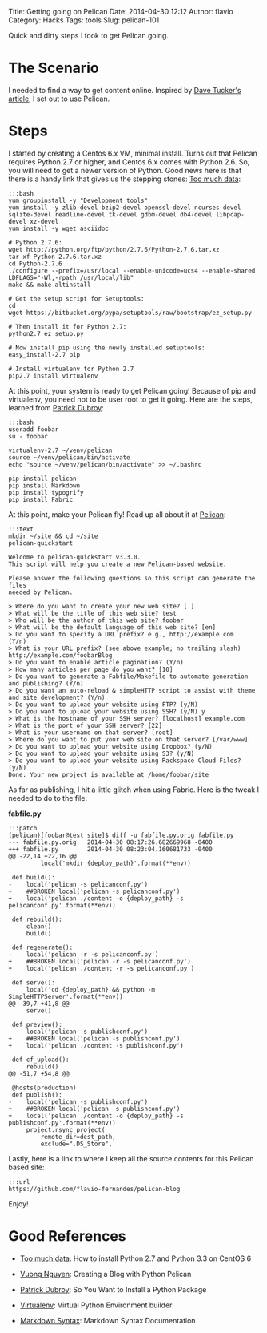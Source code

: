 Title: Getting going on Pelican
Date: 2014-04-30 12:12
Author: flavio
Category: Hacks
Tags: tools
Slug: pelican-101

Quick and dirty steps I took to get Pelican going.

<!--more-->

# The Scenario

I needed to find a way to get content online. Inspired by [Dave Tucker's article][], I set out to use Pelican.

# Steps

I started by creating a Centos 6.x VM, minimal install. Turns out that Pelican requires Python 2.7 or higher, and Centos 6.x comes with
Python 2.6. So, you will need to get a newer version of Python. Good news here is that there is a handy link that gives us the stepping
stones: [Too much data][]:

    :::bash
    yum groupinstall -y "Development tools"
    yum install -y zlib-devel bzip2-devel openssl-devel ncurses-devel sqlite-devel readline-devel tk-devel gdbm-devel db4-devel libpcap-devel xz-devel
    yum install -y wget asciidoc

    # Python 2.7.6:
    wget http://python.org/ftp/python/2.7.6/Python-2.7.6.tar.xz
    tar xf Python-2.7.6.tar.xz
    cd Python-2.7.6
    ./configure --prefix=/usr/local --enable-unicode=ucs4 --enable-shared LDFLAGS="-Wl,-rpath /usr/local/lib"
    make && make altinstall

    # Get the setup script for Setuptools:
    cd
    wget https://bitbucket.org/pypa/setuptools/raw/bootstrap/ez_setup.py
 
    # Then install it for Python 2.7:
    python2.7 ez_setup.py

    # Now install pip using the newly installed setuptools:
    easy_install-2.7 pip

    # Install virtualenv for Python 2.7
    pip2.7 install virtualenv 

At this point, your system is ready to get Pelican going! Because of pip and virtualenv, you need not to be user root to
get it going. Here are the steps, learned from [Patrick Dubroy][]:

    :::bash
    useradd foobar
    su - foobar

    virtualenv-2.7 ~/venv/pelican
    source ~/venv/pelican/bin/activate
    echo "source ~/venv/pelican/bin/activate" >> ~/.bashrc

    pip install pelican
    pip install Markdown
    pip install typogrify
    pip install Fabric

At this point, make your Pelican fly! Read up all about it at [Pelican][]:

    :::text
    mkdir ~/site && cd ~/site
    pelican-quickstart

    Welcome to pelican-quickstart v3.3.0.
    This script will help you create a new Pelican-based website.

    Please answer the following questions so this script can generate the files
    needed by Pelican.
    
    > Where do you want to create your new web site? [.] 
    > What will be the title of this web site? test
    > Who will be the author of this web site? foobar
    > What will be the default language of this web site? [en] 
    > Do you want to specify a URL prefix? e.g., http://example.com   (Y/n) 
    > What is your URL prefix? (see above example; no trailing slash) http://example.com/foobarBlog
    > Do you want to enable article pagination? (Y/n) 
    > How many articles per page do you want? [10] 
    > Do you want to generate a Fabfile/Makefile to automate generation and publishing? (Y/n) 
    > Do you want an auto-reload & simpleHTTP script to assist with theme and site development? (Y/n) 
    > Do you want to upload your website using FTP? (y/N) 
    > Do you want to upload your website using SSH? (y/N) y
    > What is the hostname of your SSH server? [localhost] example.com
    > What is the port of your SSH server? [22] 
    > What is your username on that server? [root] 
    > Where do you want to put your web site on that server? [/var/www] 
    > Do you want to upload your website using Dropbox? (y/N) 
    > Do you want to upload your website using S3? (y/N) 
    > Do you want to upload your website using Rackspace Cloud Files? (y/N) 
    Done. Your new project is available at /home/foobar/site

As far as publishing, I hit a little glitch when using Fabric. Here is the tweak I needed to do to the file:

**fabfile.py**

    :::patch
    (pelican)[foobar@test site]$ diff -u fabfile.py.orig fabfile.py 
    --- fabfile.py.orig   2014-04-30 08:17:26.682669968 -0400
    +++ fabfile.py	      2014-04-30 08:23:04.160681733 -0400
    @@ -22,14 +22,16 @@
             local('mkdir {deploy_path}'.format(**env))
     
     def build():
    -    local('pelican -s pelicanconf.py')
    +    ##BROKEN local('pelican -s pelicanconf.py')
    +    local('pelican ./content -o {deploy_path} -s pelicanconf.py'.format(**env))
     
     def rebuild():
         clean()
         build()
     
     def regenerate():
    -    local('pelican -r -s pelicanconf.py')
    +    ##BROKEN local('pelican -r -s pelicanconf.py')
    +    local('pelican ./content -r -s pelicanconf.py')
     
     def serve():
         local('cd {deploy_path} && python -m SimpleHTTPServer'.format(**env))
    @@ -39,7 +41,8 @@
         serve()
     
     def preview():
    -    local('pelican -s publishconf.py')
    +    ##BROKEN local('pelican -s publishconf.py')
    +    local('pelican ./content -s publishconf.py')
     
     def cf_upload():
         rebuild()
    @@ -51,7 +54,8 @@
     
     @hosts(production)
     def publish():
    -    local('pelican -s publishconf.py')
    +    ##BROKEN local('pelican -s publishconf.py')
    +    local('pelican ./content -o {deploy_path} -s publishconf.py'.format(**env))
         project.rsync_project(
             remote_dir=dest_path,
             exclude=".DS_Store",

Lastly, here is a link to where I keep all the source contents for this Pelican based site:

    :::url
    https://github.com/flavio-fernandes/pelican-blog
    

Enjoy!


# Good References

- [Too much data]: How to install Python 2.7 and Python 3.3 on CentOS 6
- [Vuong Nguyen]: Creating a Blog with Python Pelican
- [Patrick Dubroy]: So You Want to Install a Python Package
- [Virtualenv]: Virtual Python Environment builder
- [Markdown Syntax]: Markdown Syntax Documentation


  [Dave Tucker's article]: http://dtucker.co.uk/lifehack/migrating-from-wordpress-to-pelican-on-paas-part-1.html
  [Too much data]: http://toomuchdata.com/2014/02/16/how-to-install-python-on-centos/
  [Patrick Dubroy]: http://dubroy.com/blog/so-you-want-to-install-a-python-package/
  [Development Tools]: http://thehungrycoder.com/tutorial/yum-groupinstall-may-save-your-hours.html
  [Vuong Nguyen]: http://vuongnguyen.com/creating-blog-python-virtualenv-pelican.html
  [Pelican]: http://docs.getpelican.com/en/latest/getting_started.html
  [Virtualenv]: https://pypi.python.org/pypi/virtualenv
  [Markdown Syntax]: http://daringfireball.net/projects/markdown/syntax.text

